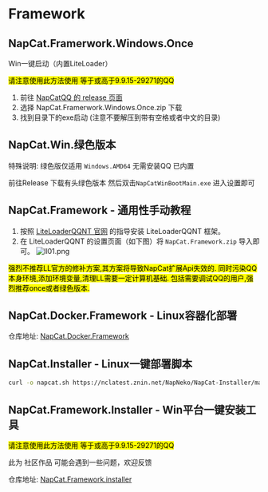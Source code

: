 # Framework
## NapCat.Framerwork.Windows.Once <Badge type="tip" text="recommend" />
Win一键启动（内置LiteLoader）

<mark>请注意使用此方法使用 等于或高于9.9.15-29271的QQ</mark>
1. 前往 [NapCatQQ 的 release 页面](https://github.com/NapNeko/NapCatQQ/releases)
2. 选择 NapCat.Framerwork.Windows.Once.zip 下载
3. 找到目录下的exe启动 (注意不要解压到带有空格或者中文的目录)

## NapCat.Win.绿色版本 <Badge type="tip" text="recommend" />
特殊说明: 绿色版仅适用 ```Windows.AMD64``` 无需安装QQ 已内置

前往Release 下载有头绿色版本 然后双击`NapCatWinBootMain.exe` 进入设置即可


## NapCat.Framework - 通用性手动教程  <Badge type="tip" text="recommend" />

1. 按照 [LiteLoaderQQNT 官网](https://liteloaderqqnt.github.io/) 的指导安装 LiteLoaderQQNT 框架。
2. 在 LiteLoaderQQNT 的设置页面（如下图）将 `NapCat.Framework.zip` 导入即可。
![ll01.png](/assets/boot/BootWay01/ll01.png)

<mark>
强烈不推荐LL官方的修补方案,其方案将导致NapCat扩展Api失效的.
同时污染QQ本身环境,添加环境变量,清理LL需要一定计算机基础.
包括需要调试QQ的用户,强烈推荐once或者绿色版本.</mark>

## NapCat.Docker.Framework - Linux容器化部署 <Badge type="tip" text="recommend" />

仓库地址: [NapCat.Docker.Framework](https://github.com/NapNeko/NapCat.Docker.Framework)

## NapCat.Installer - Linux一键部署脚本 <Badge type="tip" text="recommend" />

``` bash
curl -o napcat.sh https://nclatest.znin.net/NapNeko/NapCat-Installer/main/script/install.framework.sh && sudo bash napcat.sh
```

## NapCat.Framework.Installer - Win平台一键安装工具  <Badge type="warning" text="dont use" />
<mark>请注意使用此方法使用 等于或高于9.9.15-29271的QQ</mark>

此为 社区作品 可能会遇到一些问题，欢迎反馈

仓库地址: [NapCat.Framework.installer](https://github.com/NapNeko/NapCat-Installer)